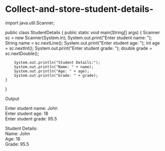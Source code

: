 # Collect-and-store-student-details-
import java.util.Scanner;

public class StudentDetails {
    public static void main(String[] args) {
        Scanner sc = new Scanner(System.in);
        System.out.print("Enter student name: ");
        String name = sc.nextLine();
        System.out.print("Enter student age: ");
        int age = sc.nextInt();
        System.out.print("Enter student grade: ");
        double grade = sc.nextDouble();

        System.out.println("Student Details:");
        System.out.println("Name: " + name);
        System.out.println("Age: " + age);
        System.out.println("Grade: " + grade);
    }
}

Output

Enter student name: John  
Enter student age: 18  
Enter student grade: 95.5  

Student Details:  
Name: John  
Age: 18  
Grade: 95.5
